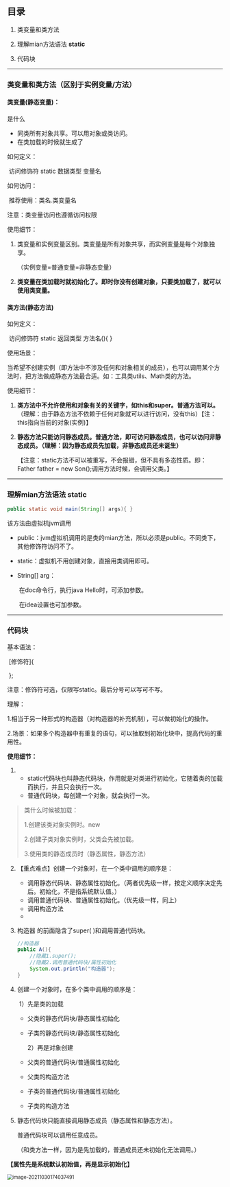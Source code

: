 ## 目录

1. 类变量和类方法

2. 理解mian方法语法 **static**
3. 代码块



---

### 类变量和类方法（区别于实例变量/方法）

#### 类变量(静态变量)：

是什么

 - 同类所有对象共享。可以用对象或类访问。
- 在类加载的时候就生成了

如何定义：

​	访问修饰符 static 数据类型 变量名

如何访问：

​	推荐使用：类名.类变量名

 注意：类变量访问也遵循访问权限

使用细节：

1. 类变量和实例变量区别。类变量是所有对象共享，而实例变量是每个对象独享。

   （实例变量=普通变量=非静态变量）

2. **类变量在类加载时就初始化了。即时你没有创建对象，只要类加载了，就可以使用类变量。**

#### 类方法(静态方法)

如何定义：

​	访问修饰符 static 返回类型 方法名(){ }

使用场景：

​	当希望不创建实例（即方法中不涉及任何和对象相关的成员），也可以调用某个方法时，把方法做成静态方法最合适。如：工具类utils、Math类的方法。

使用细节：

1. **类方法中不允许使用和对象有关的关键字，如this和super。普通方法可以。**（理解：由于静态方法不依赖于任何对象就可以进行访问，没有this）【注：this指向当前的对象(实例)】

2. **静态方法只能访问静态成员。普通方法，即可访问静态成员，也可以访问非静态成员。（理解：因为静态成员先加载，非静态成员还未诞生）** 

   【注意：static方法不可以被重写，不会报错，但不具有多态性质。即：Father father = new Son();调用方法时候，会调用父类。】



---

### 理解mian方法语法 **static**

```java
public static void main(String[] args){ }
```

该方法由虚拟机jvm调用

- public：jvm虚拟机调用的是类的mian方法，所以必须是public。不同类下，其他修饰符访问不了。

- static：虚拟机不用创建对象，直接用类调用即可。

- String[] arg：

  ​	在doc命令行，执行java Hello时，可添加参数。

  ​	在idea设置也可加参数。

  

---

### 代码块

基本语法：

​	[修饰符]{

​	};

注意：修饰符可选，仅限写static。最后分号可以写可不写。

理解：

​	1.相当于另一种形式的构造器（对构造器的补充机制），可以做初始化的操作。

​	2.场景：如果多个构造器中有重复的语句，可以抽取到初始化块中，提高代码的重用性。



**使用细节：**

1. - static代码块也叫静态代码块，作用就是对类进行初始化，它随着类的加载而执行，并且只会执行一次。
   - 普通代码块，每创建一个对象，就会执行一次。

> 类什么时候被加载：
>
> 1.创建该类对象实例时。new
>
> 2.创建子类对象实例时，父类会先被加载。
>
> 3.使用类的静态成员时（静态属性，静态方法）

2. 【重点难点】创建一个对象时，在一个类中调用的顺序是：

   - 调用静态代码块、静态属性初始化。（两者优先级一样，按定义顺序决定先后。初始化，不是指系统默认值。）
   - 调用普通代码块、普通属性初始化。（优先级一样，同上）
   - 调用构造方法
   - 

3. 构造器 的前面隐含了super( )和调用普通代码块。

   ```java
   //构造器
   public A(){
       //隐藏1.super();
       //隐藏2.调用普通代码块/属性初始化
       System.out.println("构造器");
   }
   ```

4. 创建一个对象时，在多个类中调用的顺序是：

   ​		1）先是类的加载

   - 父类的静态代码块/静态属性初始化

   - 子类的静态代码块/静态属性初始化

     2）再是对象创建

   - 父类的普通代码块/普通属性初始化

   - 父类的构造方法

   - 子类的普通代码块/普通属性初始化

   - 子类的构造方法

5. 静态代码块只能直接调用静态成员（静态属性和静态方法）。

   普通代码块可以调用任意成员。

   （和类方法一样，因为是先加载的，普通成员还未初始化无法调用。）



**【属性先是系统默认初始值，再是显示初始化】**

<img src="C:\Users\10275\AppData\Roaming\Typora\typora-user-images\image-20211030174037491.png" alt="image-20211030174037491" style="zoom:80%;" />









